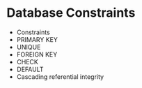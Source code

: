 # Database Constraints

<!-- TODO -->
* Constraints
* PRIMARY KEY
* UNIQUE
* FOREIGN KEY
* CHECK
* DEFAULT
* Cascading referential integrity
